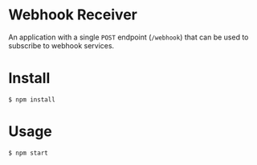 # Webhook Receiver
An application with a single `POST` endpoint (`/webhook`) that can be used to subscribe to webhook services.

# Install
```
$ npm install
```

# Usage
```
$ npm start
```
